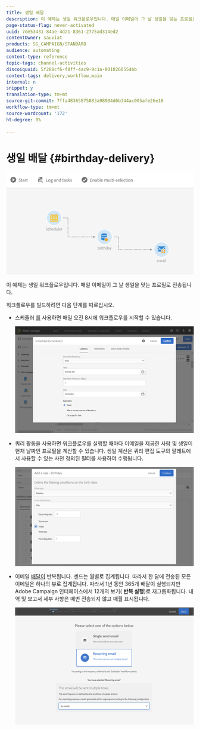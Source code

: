 ```yaml
---
title: 생일 배달
description: 이 예제는 생일 워크플로우입니다. 매일 이메일이 그 날 생일을 맞는 프로필로 전송됩니다.
page-status-flag: never-activated
uuid: 7de53431-84ae-4d21-8361-2775ad314ed2
contentOwner: sauviat
products: SG_CAMPAIGN/STANDARD
audience: automating
content-type: reference
topic-tags: channel-activities
discoiquuid: 5f288cf6-f8ff-4ac9-9c1a-8010260554bb
context-tags: delivery,workflow,main
internal: n
snippet: y
translation-type: tm+mt
source-git-commit: 7ffa48365875883a98904d6b344ac005afe26e18
workflow-type: tm+mt
source-wordcount: '172'
ht-degree: 0%

---
```



# 생일 배달 {#birthday-delivery}

![](assets/wkf_delivery_example_1.png)

이 예제는 생일 워크플로우입니다. 매일 이메일이 그 날 생일을 맞는 프로필로 전송됩니다.

워크플로우를 빌드하려면 다음 단계를 따르십시오.

* 스케줄러 [를](../../automating/using/scheduler.md) 사용하면 매일 오전 8시에 워크플로우를 시작할 수 있습니다.

   ![](assets/wkf_delivery_example_2.png)

* 쿼리 [](../../automating/using/query.md) 활동을 사용하면 워크플로우를 실행할 때마다 이메일을 제공한 사람 및 생일이 현재 날짜인 프로필을 계산할 수 있습니다. 생일 계산은 쿼리 편집 도구의 팔레트에서 사용할 수 있는 사전 정의된 필터를 사용하여 수행됩니다.

   ![](assets/wkf_delivery_example_3.png)

* 이메일 [배달이](../../automating/using/email-delivery.md) 반복됩니다. 센드는 월별로 집계됩니다. 따라서 한 달에 전송된 모든 이메일은 하나의 뷰로 집계됩니다. 따라서 1년 동안 365개 배달이 실행되지만 Adobe Campaign 인터페이스에서 12개의 보기( **반복 실행**)로 재그룹화됩니다. 내역 및 보고서 세부 사항은 매번 전송되지 않고 매월 표시됩니다.

   ![](assets/wkf_delivery_example_4.png)

